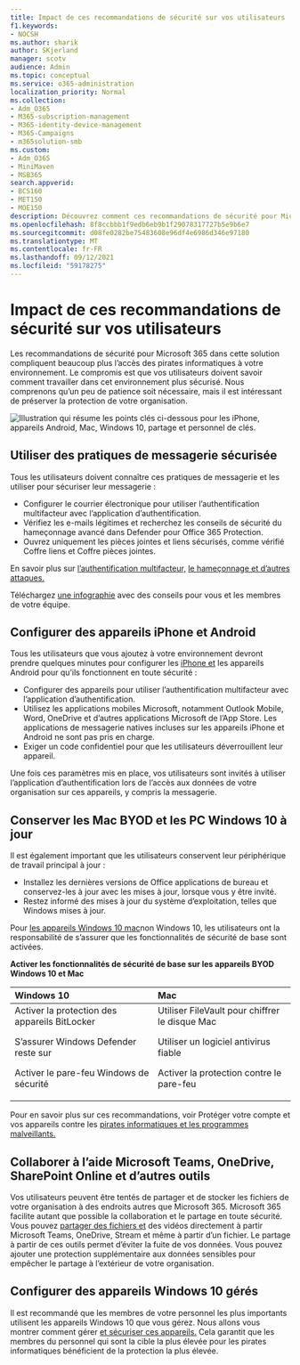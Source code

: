 ```yaml
---
title: Impact de ces recommandations de sécurité sur vos utilisateurs
f1.keywords:
- NOCSH
ms.author: sharik
author: SKjerland
manager: scotv
audience: Admin
ms.topic: conceptual
ms.service: o365-administration
localization_priority: Normal
ms.collection:
- Adm_O365
- M365-subscription-management
- M365-identity-device-management
- M365-Campaigns
- m365solution-smb
ms.custom:
- Adm_O365
- MiniMaven
- MSB365
search.appverid:
- BCS160
- MET150
- MOE150
description: Découvrez comment ces recommandations de sécurité pour Microsoft 365 Business Premium vos utilisateurs et protège vos données.
ms.openlocfilehash: 8f8ccbbb1f9edb6eb9b1f29078317727b5e9b6e7
ms.sourcegitcommit: d08fe0282be75483608e96df4e6986d346e97180
ms.translationtype: MT
ms.contentlocale: fr-FR
ms.lasthandoff: 09/12/2021
ms.locfileid: "59178275"
---
```

# <a name="how-these-security-recommendations-affect-your-users"></a>Impact de ces recommandations de sécurité sur vos utilisateurs

Les recommandations de sécurité pour Microsoft 365 dans cette solution compliquent beaucoup plus l’accès des pirates informatiques à votre environnement. Le compromis est que vos utilisateurs doivent savoir comment travailler dans cet environnement plus sécurisé. Nous comprenons qu’un peu de patience soit nécessaire, mais il est intéressant de préserver la protection de votre organisation.

![Illustration qui résume les points clés ci-dessous pour les iPhone, appareils Android, Mac, Windows 10, partage et personnel de clés.](../media/M365-democracy-Users_900px.png)

## <a name="use-secure-email-practices"></a>Utiliser des pratiques de messagerie sécurisée

Tous les utilisateurs doivent connaître ces pratiques de messagerie et les utiliser pour sécuriser leur messagerie :

- Configurer le courrier électronique pour utiliser l’authentification multifacteur avec l’application d’authentification.
- Vérifiez les e-mails légitimes et recherchez les conseils de sécurité du hameçonnage avancé dans Defender pour Office 365 Protection.
- Ouvrez uniquement les pièces jointes et liens sécurisés, comme vérifié Coffre liens et Coffre pièces jointes.

En savoir plus sur [l’authentification multifacteur,](m365-campaigns-multifactor-authenication.md) [le hameçonnage et d’autres attaques.](m365-campaigns-phishing-and-attacks.md)

Téléchargez [une infographie](m365-campaigns-protect-campaign-infographic.md) avec des conseils pour vous et les membres de votre équipe.

## <a name="set-up-iphones-and-android-devices"></a>Configurer des appareils iPhone et Android

Tous les utilisateurs que vous ajoutez à votre environnement devront prendre quelques minutes pour configurer les [iPhone et](../business/set-up-mobile-devices.md?toc=%2Fmicrosoft-365%2Fcampaigns%2Ftoc.json) les appareils Android pour qu’ils fonctionnent en toute sécurité :

- Configurer des appareils pour utiliser l’authentification multifacteur avec l’application d’authentification.
- Utilisez les applications mobiles Microsoft, notamment Outlook Mobile, Word, OneDrive et d’autres applications Microsoft de l’App Store. Les applications de messagerie natives incluses sur les appareils iPhone et Android ne sont pas pris en charge. 
- Exiger un code confidentiel pour que les utilisateurs déverrouillent leur appareil.

Une fois ces paramètres mis en place, vos utilisateurs sont invités à utiliser l’application d’authentification lors de l’accès aux données de votre organisation sur ces appareils, y compris la messagerie.

## <a name="keep-byod-macs-and-windows-10-pcs-fresh"></a>Conserver les Mac BYOD et les PC Windows 10 à jour

Il est également important que les utilisateurs conservent leur périphérique de travail principal à jour :

- Installez les dernières versions de Office applications de bureau et conservez-les à jour avec les mises à jour, lorsque vous y être invité.
- Restez informé des mises à jour du système d’exploitation, telles que Windows mises à jour.

Pour [les appareils Windows 10 mac](m365-campaigns-protect-pcs-macs.md)non Windows 10, les utilisateurs ont la responsabilité de s’assurer que les fonctionnalités de sécurité de base sont activées.

**Activer les fonctionnalités de sécurité de base sur les appareils BYOD Windows 10 et Mac**

|**Windows 10**|**Mac**|
|:-----|:------|
|Activer la protection des appareils BitLocker<p><p> S’assurer Windows Defender reste sur <p>Activer le pare-feu Windows de sécurité| Utiliser FileVault pour chiffrer le disque Mac <p><p>Utiliser un logiciel antivirus fiable <p>Activer la protection contre le pare-feu|

Pour en savoir plus sur ces recommandations, voir Protéger votre compte et vos appareils contre les [pirates informatiques et les programmes malveillants.](https://support.office.com/article/Protect-your-account-and-devices-from-hackers-and-malware-066d6216-a56b-4f90-9af3-b3a1e9a327d6#ID0EAABAAA=Windows_10)

## <a name="collaborate-using-microsoft-teams-onedrive-sharepoint-online-and-other-tools"></a>Collaborer à l’aide Microsoft Teams, OneDrive, SharePoint Online et d’autres outils

Vos utilisateurs peuvent être tentés de partager et de stocker les fichiers de votre organisation à des endroits autres que Microsoft 365. Microsoft 365 facilite autant que possible la collaboration et le partage en toute sécurité. Vous pouvez [partager des fichiers et](share-files-and-videos.md) des vidéos directement à partir Microsoft Teams, OneDrive, Stream et même à partir d’un fichier. Le partage à partir de ces outils permet d’éviter la fuite de vos données. Vous pouvez ajouter une protection supplémentaire aux données sensibles pour empêcher le partage à l’extérieur de votre organisation.

## <a name="set-up-managed-windows-10-devices"></a>Configurer des appareils Windows 10 gérés

Il est recommandé que les membres de votre personnel les plus importants utilisent les appareils Windows 10 que vous gérez. Nous allons vous montrer comment gérer [et sécuriser ces appareils.](../business/set-up-windows-devices.md?toc=/microsoft-365/campaigns/toc.json) Cela garantit que les membres du personnel qui sont la cible la plus élevée pour les pirates informatiques bénéficient de la protection la plus élevée.
